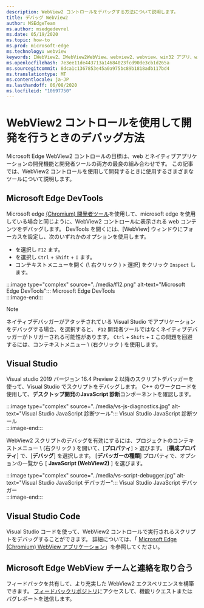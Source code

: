 ```yaml
---
description: WebView2 コントロールをデバッグする方法について説明します。
title: デバッグ WebView2
author: MSEdgeTeam
ms.author: msedgedevrel
ms.date: 05/19/2020
ms.topic: how-to
ms.prod: microsoft-edge
ms.technology: webview
keywords: IWebView2、IWebView2WebView、webview2、webview、win32 アプリ、win32、edge、ICoreWebView2、ICoreWebView2Host、browser control、edge html
ms.openlocfilehash: 7e3ee11de443713a14684023fcd90de3cb1d265a
ms.sourcegitcommit: 8dca1c1367853e45a0a975bc89b1818adb117bd4
ms.translationtype: MT
ms.contentlocale: ja-JP
ms.lasthandoff: 06/08/2020
ms.locfileid: "10697750"
---
```

# WebView2 コントロールを使用して開発を行うときのデバッグ方法  

Microsoft Edge WebView2 コントロールの目標は、web とネイティブアプリケーションの開発機能と開発者ツールの両方の最良の組み合わせです。  この記事では、WebView2 コントロールを使用して開発するときに使用するさまざまなツールについて説明します。  

## Microsoft Edge DevTools  

Microsoft edge [(Chromium) 開発者ツール](/microsoft-edge/devtools-guide-chromium)を使用して、microsoft edge を使用している場合と同じように、WebView2 コントロールに表示される web コンテンツをデバッグします。  DevTools を開くには、[WebView] ウィンドウにフォーカスを設定し、次のいずれかのオプションを使用します。  
*   を選択し `F12` ます。  
*   を選択し `Ctrl` + `Shift` + `I` ます。  
*   コンテキストメニューを開く (\ 右クリック \) > 選択] をクリック `Inspect` します。  

:::image type="complex" source="../media/f12.png" alt-text="Microsoft Edge DevTools":::
   Microsoft Edge DevTools  
:::image-end:::  

> [!NOTE]
> ネイティブデバッガーがアタッチされている Visual Studio でアプリケーションをデバッグする場合、を選択すると、 `F12` 開発者ツールではなくネイティブデバッガーがトリガーされる可能性があります。  `Ctrl` + `Shift` + `I` この問題を回避するには、コンテキストメニュー \ (右クリック \) を使用します。  

## Visual Studio  

Visual studio 2019 バージョン 16.4 Preview 2 以降のスクリプトデバッガーを使って、Visual Studio でスクリプトをデバッグします。  C++ のワークロードを使用して、**デスクトップ開発**の**JavaScript 診断**コンポーネントを確認します。  

:::image type="complex" source="../media/vs-js-diagnostics.jpg" alt-text="Visual Studio JavaScript 診断ツール":::
   Visual Studio JavaScript 診断ツール  
:::image-end:::  

<!--todo: Please update the image to use a red rectangle to outline the portion of the screen to highlight  -->  

WebView2 スクリプトのデバッグを有効にするには、プロジェクトのコンテキストメニュー \ (右クリック \) を開いて、[**プロパティ**] > 選びます。  [**構成プロパティ**] で、[**デバッグ**] を選択します。  [**デバッガーの種類**] プロパティで、オプションの一覧から [ **JavaScript (WebView2)** ] を選びます。 

:::image type="complex" source="../media/vs-script-debugger.jpg" alt-text="Visual Studio JavaScript デバッガー":::
   Visual Studio JavaScript デバッガー  
:::image-end:::  

<!--todo: Please update the image to use a red rectangle to outline the portion of the screen to highlight  -->  

## Visual Studio Code  

Visual Studio コードを使って、WebView2 コントロールで実行されるスクリプトをデバッグすることができます。  詳細については、「 [Microsoft Edge (Chromium) WebView アプリケーション](https://github.com/microsoft/vscode-edge-debug2/blob/master/README.md#microsoft-edge-chromium-webview-applications)」を参照してください。  

<!--todo:  add See also heading  -->  

## Microsoft Edge WebView チームと連絡を取り合う  

フィードバックを共有して、より充実した WebView2 エクスペリエンスを構築できます。  [フィードバックリポジトリ](https://aka.ms/webviewfeedback)にアクセスして、機能リクエストまたはバグレポートを送信します。  
